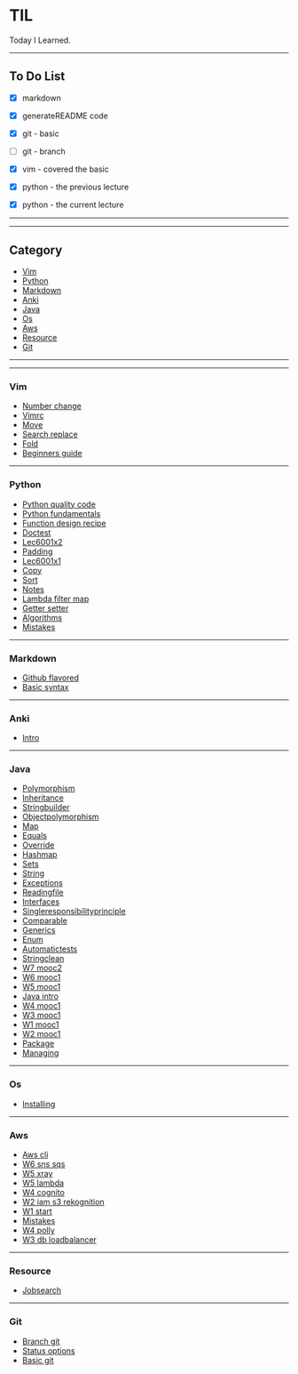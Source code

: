 # TIL

Today I Learned.

-----------------

## To Do List

- [x] markdown
- [x] generateREADME code
- [x] git - basic
- [ ] git - branch
- [x] vim - covered the basic
- [x] python - the previous lecture
- [x] python - the current lecture



---------------
---------------
## Category

* [Vim](vim)
* [Python](python)
* [Markdown](markdown)
* [Anki](anki)
* [Java](java)
* [Os](os)
* [Aws](aws)
* [Resource](resource)
* [Git](git)

---------------
---------------
### Vim
* [Number change](vim/number_change.md)
* [Vimrc](vim/vimrc.md)
* [Move](vim/move.md)
* [Search replace](vim/search_replace.md)
* [Fold](vim/fold.md)
* [Beginners guide](vim/beginners_guide.md)
---------------
### Python
* [Python quality code](python/python_quality_code.md)
* [Python fundamentals](python/python_fundamentals.md)
* [Function design recipe](python/function_design_recipe.md)
* [Doctest](python/doctest.md)
* [Lec6001x2](python/lec6001x2.md)
* [Padding](python/padding.md)
* [Lec6001x1](python/lec6001x1.md)
* [Copy](python/copy.md)
* [Sort](python/sort.md)
* [Notes](python/notes.md)
* [Lambda filter map](python/lambda_filter_map.md)
* [Getter setter](python/getter_setter.md)
* [Algorithms](python/algorithms.md)
* [Mistakes](python/mistakes.md)
---------------
### Markdown
* [Github flavored](markdown/github_flavored.md)
* [Basic syntax](markdown/basic_syntax.md)
---------------
### Anki
* [Intro](anki/intro.md)
---------------
### Java
* [Polymorphism](java/polymorphism.md)
* [Inheritance](java/inheritance.md)
* [Stringbuilder](java/stringBuilder.md)
* [Objectpolymorphism](java/objectPolymorphism.md)
* [Map](java/map.md)
* [Equals](java/equals.md)
* [Override](java/override.md)
* [Hashmap](java/hashMap.md)
* [Sets](java/sets.md)
* [String](java/string.md)
* [Exceptions](java/exceptions.md)
* [Readingfile](java/readingFile.md)
* [Interfaces](java/interfaces.md)
* [Singleresponsibilityprinciple](java/singleResponsibilityPrinciple.md)
* [Comparable](java/comparable.md)
* [Generics](java/generics.md)
* [Enum](java/enum.md)
* [Automatictests](java/automaticTests.md)
* [Stringclean](java/stringclean.md)
* [W7 mooc2](java/w7_mooc2.md)
* [W6 mooc1](java/w6_mooc1.md)
* [W5 mooc1](java/w5_mooc1.md)
* [Java intro](java/java_intro.md)
* [W4 mooc1](java/w4_mooc1.md)
* [W3 mooc1](java/w3_mooc1.md)
* [W1 mooc1](java/w1_mooc1.md)
* [W2 mooc1](java/w2_mooc1.md)
* [Package](java/package.md)
* [Managing](java/managing.md)
---------------
### Os
* [Installing](os/installing.md)
---------------
### Aws
* [Aws cli](aws/aws_cli.md)
* [W6 sns sqs](aws/w6_SNS_SQS.md)
* [W5 xray](aws/w5_xray.md)
* [W5 lambda](aws/w5_lambda.md)
* [W4 cognito](aws/w4_cognito.md)
* [W2 iam s3 rekognition](aws/w2_IAM_S3_Rekognition.md)
* [W1 start](aws/w1_start.md)
* [Mistakes](aws/mistakes.md)
* [W4 polly](aws/w4_polly.md)
* [W3 db loadbalancer](aws/w3_DB_loadbalancer.md)
---------------
### Resource
* [Jobsearch](resource/jobsearch.md)
---------------
### Git
* [Branch git](git/branch_git.md)
* [Status options](git/status_options.md)
* [Basic git](git/basic_git.md)
